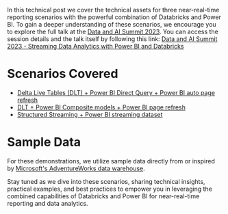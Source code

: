 In this technical post we cover the technical assets for three near-real-time reporting scenarios with the powerful combination of Databricks and Power BI. To gain a deeper understanding of these scenarios, we encourage you to explore the full talk at the [Data and AI Summit 2023](https://www.databricks.com/dataaisummit/). You can access the session details and the talk itself by following this link: [Data and AI Summit 2023 - Streaming Data Analytics with Power BI and Databricks](https://www.databricks.com/dataaisummit/session/streaming-data-analytics-power-bi-and-databricks/)

# Scenarios Covered

- [Delta Live Tables (DLT) + Power BI Direct Query + Power BI auto page refresh](../RT_with_DB_and_PBI_DAIS23/Scenario1_DLT_DQ)
- [DLT + Power BI Composite models + Power BI page refresh](../RT_with_DB_and_PBI_DAIS23/Scenario2_DLT_Composite)
- [Structured Streaming + Power BI streaming dataset](../RT_with_DB_and_PBI_DAIS23/Scenario3_Structured_Streaming_API)


# Sample Data

For these demonstrations, we utilize sample data directly from or inspired by [Microsoft's AdventureWorks data warehouse](https://github.com/microsoft/sql-server-samples/tree/master/samples/databases/adventure-works). 

Stay tuned as we dive into these scenarios, sharing technical insights, practical examples, and best practices to empower you in leveraging the combined capabilities of Databricks and Power BI for near-real-time reporting and data analytics.
